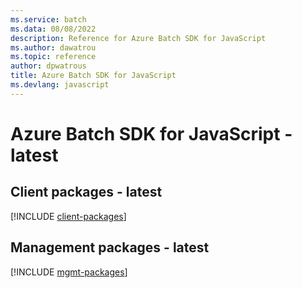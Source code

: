 ```yaml
---
ms.service: batch
ms.data: 08/08/2022
description: Reference for Azure Batch SDK for JavaScript
ms.author: dawatrou
ms.topic: reference
author: dpwatrous
title: Azure Batch SDK for JavaScript
ms.devlang: javascript
---
```

# Azure Batch SDK for JavaScript - latest

## Client packages - latest
[!INCLUDE [client-packages](batch-client-index.md)]
## Management packages - latest
[!INCLUDE [mgmt-packages](batch-mgmt-index.md)]